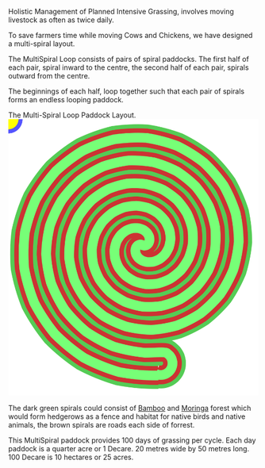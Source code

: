 
Holistic Management of Planned
Intensive Grassing, involves
moving livestock as often as
twice daily.

To save farmers time while 
moving Cows and Chickens,
we have designed a multi-spiral 
layout.

The MultiSpiral Loop consists
of pairs of spiral paddocks.
The first half of each pair,
spiral inward to the centre,
the second half of each pair,
spirals outward from the centre.

The beginnings of each half,
loop together such that each
pair of spirals forms an 
endless looping paddock.

   The Multi-Spiral Loop Paddock Layout.
<img src="./multiSpirelLoop.svg?xy">

The dark green spirals could consist
of <a href="https://en.m.wikipedia.org/wiki/Bambusa_oldhamii">Bamboo</a> and <a href="https://en.m.wikipedia.org/wiki/Moringa_oleifera">Moringa</a> forest which would
form hedgerows as a fence and
habitat for native birds and native animals,
the brown spirals are roads each side of
forrest.

This MultiSpiral paddock
provides 100 days of grassing per cycle.
Each day paddock is a quarter acre
or 1 Decare. 20 metres wide by 50 metres long.
100 Decare is 10 hectares or 25 acres.



</pre>
